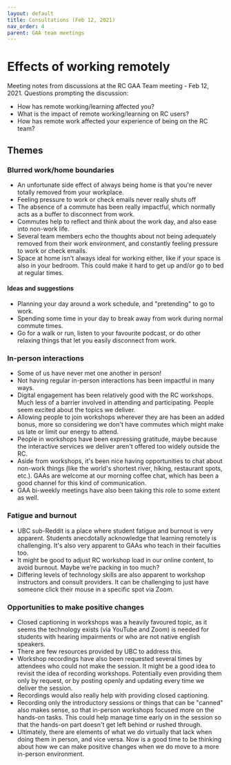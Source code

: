 ```yaml
---
layout: default
title: Consultations (Feb 12, 2021)
nav_order: 4
parent: GAA team meetings
---
```


# Effects of working remotely

Meeting notes from discussions at the RC GAA Team meeting - Feb 12, 2021. Questions prompting the discussion:

- How has remote working/learning affected you?
- What is the impact of remote working/learning on RC users?
- How has remote work affected your experience of being on the RC team?

## Themes

### Blurred work/home boundaries

- An unfortunate side effect of always being home is that you're never totally removed from your workplace.
- Feeling pressure to work or check emails never really shuts off
- The absence of a commute has been really impactful, which normally acts as a buffer to disconnect from work.
- Commutes help to reflect and think about the work day, and also ease into non-work life.
- Several team members echo the thoughts about not being adequately removed from their work environment, and constantly feeling pressure to work or check emails.
- Space at home isn't always ideal for working either, like if your space is also in your bedroom. This could make it hard to get up and/or go to bed at regular times.

#### Ideas and suggestions

- Planning your day around a work schedule, and "pretending" to go to work.
- Spending some time in your day to break away from work during normal commute times.
- Go for a walk or run, listen to your favourite podcast, or do other relaxing things that let you easily disconnect from work.

### In-person interactions

- Some of us have never met one another in person!
- Not having regular in-person interactions has been impactful in many ways.
- Digital engagement has been relatively good with the RC workshops. Much less of a barrier involved in attending and participating. People seem excited about the topics we deliver.
- Allowing people to join workshops wherever they are has been an added bonus, more so considering we don't have commutes which might make us late or limit our energy to attend.
- People in workshops have been expressing gratitude, maybe because the interactive services we deliver aren't offered too widely outside the RC.
- Aside from workshops, it's been nice having opportunities to chat about non-work things (like the world's shortest river, hiking, restaurant spots, etc.). GAAs are welcome at our morning coffee chat, which has been a good channel for this kind of communication.
- GAA bi-weekly meetings have also been taking this role to some extent as well.

### Fatigue and burnout

- UBC sub-Reddit is a place where student fatigue and burnout is very apparent. Students anecdotally acknowledge that learning remotely is challenging. It's also very apparent to GAAs who teach in their faculties too.
- It might be good to adjust RC workshop load in our online content, to avoid burnout. Maybe we’re packing in too much?
- Differing levels of technology skills are also apparent to workshop instructors and consult providers. It can be challenging to just have someone click their mouse in a specific spot via Zoom.

### Opportunities to make positive changes

- Closed captioning in workshops was a heavily favoured topic, as it seems the technology exists (via YouTube and Zoom) is needed for students with hearing impairments or who are not native english speakers.
- There are few resources provided by UBC to address this.
- Workshop recordings have also been requested several times by attendees who could not make the session. It might be a good idea to revisit the idea of recording workshops. Potentially even providing them only by request, or by posting openly and updating every time we deliver the session.
- Recordings would also really help with providing closed captioning.
- Recording only the introductory sessions or things that can be "canned" also makes sense, so that in-person workshops focused more on the hands-on tasks. This could help manage time early on in the session so that the hands-on part doesn't get left behind or rushed through.
- Ultimately, there are elements of what we do virtually that lack when doing them in person, and vice versa. Now is a good time to be thinking about how we can make positive changes when we do move to a more in-person environment.
